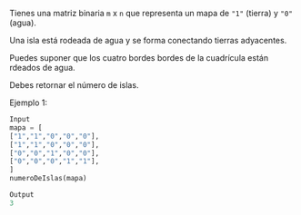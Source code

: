 Tienes una matriz binaria `m` x `n` que representa un mapa de `"1"` (tierra) y `"0"` (agua).

Una isla está rodeada de agua y se forma conectando tierras adyacentes.

Puedes suponer que los cuatro bordes bordes de la cuadrícula están rdeados de agua.

Debes retornar el número de islas.

Ejemplo 1:

```py
Input
mapa = [
["1","1","0","0","0"],
["1","1","0","0","0"],
["0","0","1","0","0"],
["0","0","0","1","1"],
]
numeroDeIslas(mapa)

Output
3
```
